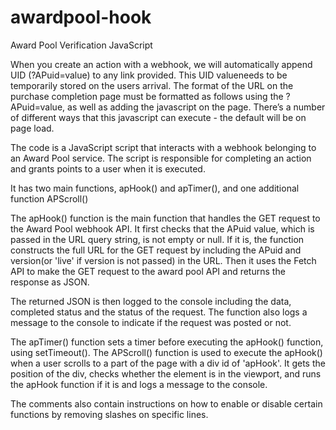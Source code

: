 # awardpool-hook
Award Pool Verification JavaScript

When you create an action with a webhook, we will automatically append UID (?APuid=value) to any link provided.
This UID valueneeds to be temporarily stored on the users arrival.
The format of the URL on the purchase completion page must be formatted as follows using the ?APuid=value, as well as adding the javascript on the page.
There’s a number of different ways that this javascript can execute - the default will be on page load.

The code is a JavaScript script that interacts with a webhook belonging to an Award Pool service. The script is responsible for completing an action and grants points to a user when it is executed.

It has two main functions, apHook() and apTimer(), and one additional function APScroll()

The apHook() function is the main function that handles the GET request to the Award Pool webhook API. It first checks that the APuid value, which is passed in the URL query string, is not empty or null. If it is, the function constructs the full URL for the GET request by including the APuid and version(or 'live' if version is not passed) in the URL. Then it uses the Fetch API to make the GET request to the award pool API and returns the response as JSON.

The returned JSON is then logged to the console including the data, completed status and the status of the request. The function also logs a message to the console to indicate if the request was posted or not.

The apTimer() function sets a timer before executing the apHook() function, using setTimeout(). The APScroll() function is used to execute the apHook() when a user scrolls to a part of the page with a div id of 'apHook'. It gets the position of the div, checks whether the element is in the viewport, and runs the apHook function if it is and logs a message to the console.

The comments also contain instructions on how to enable or disable certain functions by removing slashes on specific lines.
